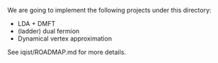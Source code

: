 We are going to implement the following projects under this directory:

* LDA + DMFT
* (ladder) dual fermion
* Dynamical vertex approximation

See iqist/ROADMAP.md for more details.
